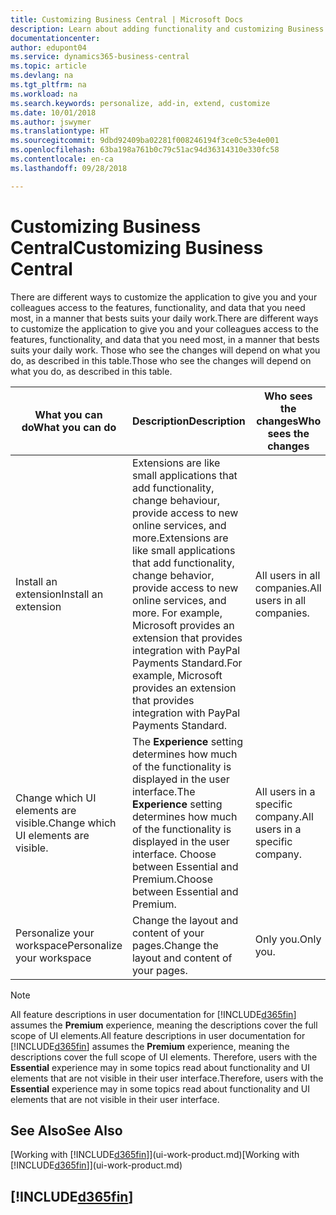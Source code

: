 ```yaml
---
title: Customizing Business Central | Microsoft Docs
description: Learn about adding functionality and customizing Business Central.
documentationcenter: 
author: edupont04
ms.service: dynamics365-business-central
ms.topic: article
ms.devlang: na
ms.tgt_pltfrm: na
ms.workload: na
ms.search.keywords: personalize, add-in, extend, customize
ms.date: 10/01/2018
ms.author: jswymer
ms.translationtype: HT
ms.sourcegitcommit: 9dbd92409ba02281f008246194f3ce0c53e4e001
ms.openlocfilehash: 63ba198a761b0c79c51ac94d36314310e330fc58
ms.contentlocale: en-ca
ms.lasthandoff: 09/28/2018

---
```

# <a name="customizing-business-central"></a><span data-ttu-id="a8584-103">Customizing Business Central</span><span class="sxs-lookup"><span data-stu-id="a8584-103">Customizing Business Central</span></span>
<span data-ttu-id="a8584-104">There are different ways to customize the application to give you and your colleagues access to the features, functionality, and data that you need most, in a manner that bests suits your daily work.</span><span class="sxs-lookup"><span data-stu-id="a8584-104">There are different ways to customize the application to give you and your colleagues access to the features, functionality, and data that you need most, in a manner that bests suits your daily work.</span></span> <span data-ttu-id="a8584-105">Those who see the changes will depend on what you do, as described in this table.</span><span class="sxs-lookup"><span data-stu-id="a8584-105">Those who see the changes will depend on what you do, as described in this table.</span></span>

| <span data-ttu-id="a8584-106">What you can do</span><span class="sxs-lookup"><span data-stu-id="a8584-106">What you can do</span></span>    |  <span data-ttu-id="a8584-107">Description</span><span class="sxs-lookup"><span data-stu-id="a8584-107">Description</span></span>  |  <span data-ttu-id="a8584-108">Who sees the changes</span><span class="sxs-lookup"><span data-stu-id="a8584-108">Who sees the changes</span></span>  |  <span data-ttu-id="a8584-109">More information</span><span class="sxs-lookup"><span data-stu-id="a8584-109">More information</span></span>  |
|-----|---------------|---------|-------|
|<span data-ttu-id="a8584-110">Install an extension</span><span class="sxs-lookup"><span data-stu-id="a8584-110">Install an extension</span></span>|<span data-ttu-id="a8584-111">Extensions are like small applications that add functionality, change behaviour, provide access to new online services, and more.</span><span class="sxs-lookup"><span data-stu-id="a8584-111">Extensions are like small applications that add functionality, change behavior, provide access to new online services, and more.</span></span> <span data-ttu-id="a8584-112">For example, Microsoft provides an extension that provides integration with PayPal Payments Standard.</span><span class="sxs-lookup"><span data-stu-id="a8584-112">For example, Microsoft provides an extension that provides integration with PayPal Payments Standard.</span></span>|<span data-ttu-id="a8584-113">All users in all companies.</span><span class="sxs-lookup"><span data-stu-id="a8584-113">All users in all companies.</span></span>|[<span data-ttu-id="a8584-114">Customizing Using Extensions</span><span class="sxs-lookup"><span data-stu-id="a8584-114">Customizing Using Extensions</span></span>](ui-extensions.md)|
|<span data-ttu-id="a8584-115">Change which UI elements are visible.</span><span class="sxs-lookup"><span data-stu-id="a8584-115">Change which UI elements are visible.</span></span>|<span data-ttu-id="a8584-116">The **Experience** setting determines how much of the functionality is displayed in the user interface.</span><span class="sxs-lookup"><span data-stu-id="a8584-116">The **Experience** setting determines how much of the functionality is displayed in the user interface.</span></span> <span data-ttu-id="a8584-117">Choose between Essential and Premium.</span><span class="sxs-lookup"><span data-stu-id="a8584-117">Choose between Essential and Premium.</span></span>|<span data-ttu-id="a8584-118">All users in a specific company.</span><span class="sxs-lookup"><span data-stu-id="a8584-118">All users in a specific company.</span></span>|[<span data-ttu-id="a8584-119">Changing Which Features are Displayed</span><span class="sxs-lookup"><span data-stu-id="a8584-119">Changing Which Features are Displayed</span></span>](ui-experiences.md)|
|<span data-ttu-id="a8584-120">Personalize your workspace</span><span class="sxs-lookup"><span data-stu-id="a8584-120">Personalize your workspace</span></span>|<span data-ttu-id="a8584-121">Change the layout and content of your pages.</span><span class="sxs-lookup"><span data-stu-id="a8584-121">Change the layout and content of your pages.</span></span>|<span data-ttu-id="a8584-122">Only you.</span><span class="sxs-lookup"><span data-stu-id="a8584-122">Only you.</span></span>|[<span data-ttu-id="a8584-123">Personalizing Your Workspace</span><span class="sxs-lookup"><span data-stu-id="a8584-123">Personalizing Your Workspace</span></span>](ui-personalization-user.md)|

> [!NOTE]
> <span data-ttu-id="a8584-124">All feature descriptions in user documentation for [!INCLUDE[d365fin](includes/d365fin_md.md)] assumes the **Premium** experience, meaning the descriptions cover the full scope of UI elements.</span><span class="sxs-lookup"><span data-stu-id="a8584-124">All feature descriptions in user documentation for [!INCLUDE[d365fin](includes/d365fin_md.md)] assumes the **Premium** experience, meaning the descriptions cover the full scope of UI elements.</span></span> <span data-ttu-id="a8584-125">Therefore, users with the **Essential** experience may in some topics read about functionality and UI elements that are not visible in their user interface.</span><span class="sxs-lookup"><span data-stu-id="a8584-125">Therefore, users with the **Essential** experience may in some topics read about functionality and UI elements that are not visible in their user interface.</span></span>

## <a name="see-also"></a><span data-ttu-id="a8584-126">See Also</span><span class="sxs-lookup"><span data-stu-id="a8584-126">See Also</span></span>
<span data-ttu-id="a8584-127">[Working with [!INCLUDE[d365fin](includes/d365fin_md.md)]](ui-work-product.md)</span><span class="sxs-lookup"><span data-stu-id="a8584-127">[Working with [!INCLUDE[d365fin](includes/d365fin_md.md)]](ui-work-product.md)</span></span>  

## [!INCLUDE[d365fin](includes/free_trial_md.md)]  

